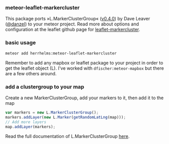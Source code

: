 ### meteor-leaflet-markercluster

This package ports »L.MarkerClusterGroup« ([v0.4.0](https://github.com/Leaflet/Leaflet.markercluster/releases/tag/v0.4.0)) by Dave Leaver ([@danzel](https://github.com/danzel)) to your meteor project.
Read more about options and configuration at the leaflet github page for [leaflet-markercluster](https://github.com/Leaflet/Leaflet.markercluster).

### basic usage

`meteor add herrhelms:meteor-leaflet-markercluster`

Remember to add any mapbox or leaflet package to your project in order to get the leaflet object (L).
I've worked with `dfischer:meteor-mapbox` but there are a few others around.

### add a clustergroup to your map

Create a new MarkerClusterGroup, add your markers to it, then add it to the map

```js
var markers = new L.MarkerClusterGroup();
markers.addLayer(new L.Marker(getRandomLatLng(map)));
// Add more layers
map.addLayer(markers);
```


Read the full documentation of L.MarkerClusterGroup [here](https://github.com/Leaflet/Leaflet.markercluster).


